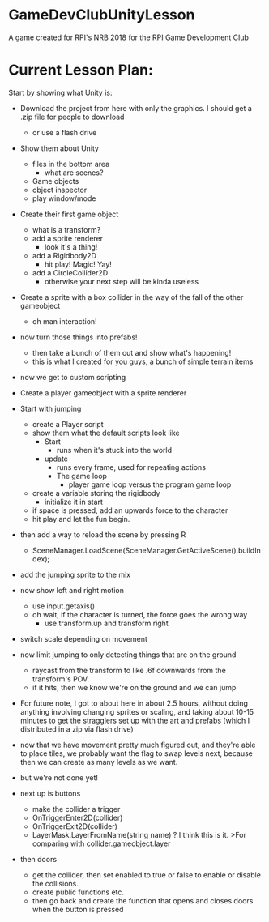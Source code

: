 # GameDevClubUnityLesson
A game created for RPI's NRB 2018 for the RPI Game Development Club



# Current Lesson Plan:
Start by showing what Unity is:
- Download the project from here with only the graphics. I should get a .zip file for people to download
	- or use a flash drive
- Show them about Unity
	- files in the bottom area
		- what are scenes?
	- Game objects
	- object inspector
	- play window/mode
- Create their first game object
	- what is a transform?
	- add a sprite renderer
		- look it's a thing!
	- add a Rigidbody2D
		- hit play! Magic! Yay!
	- add a CircleCollider2D
		- otherwise your next step will be kinda useless
- Create a sprite with a box collider in the way of the fall of the other gameobject
	- oh man interaction!
- now turn those things into prefabs!
	- then take a bunch of them out and show what's happening!
	- this is what I created for you guys, a bunch of simple terrain items

- now we get to custom scripting
- Create a player gameobject with a sprite renderer
- Start with jumping
	- create a Player script
	- show them what the default scripts look like
		- Start
			- runs when it's stuck into the world
		- update
			- runs every frame, used for repeating actions
			- The game loop
				- player game loop versus the program game loop
	- create a variable storing the rigidbody
		- initialize it in start
	- if space is pressed, add an upwards force to the character
	- hit play and let the fun begin.
- then add a way to reload the scene by pressing R
	- SceneManager.LoadScene(SceneManager.GetActiveScene().buildIndex);
- add the jumping sprite to the mix
- now show left and right motion
	- use input.getaxis()
	- oh wait, if the character is turned, the force goes the wrong way
		- use transform.up and transform.right
- switch scale depending on movement
- now limit jumping to only detecting things that are on the ground
	- raycast from the transform to like .6f downwards from the transform's POV.
	- if it hits, then we know we're on the ground and we can jump

- For future note, I got to about here in about 2.5 hours, without doing anything involving changing sprites or scaling, and taking about 10-15 minutes to get the stragglers set up with the art and prefabs (which I distributed in a zip via flash drive)

- now that we have movement pretty much figured out, and they're able to place tiles, we probably want the flag to swap levels next, because then we can create as many levels as we want.
- but we're not done yet!
- next up is buttons
	- make the collider a trigger
	- OnTriggerEnter2D(collider)
	- OnTriggerExit2D(collider)
	- LayerMask.LayerFromName(string name) ? I think this is it. >For comparing with collider.gameobject.layer
- then doors
	- get the collider, then set enabled to true or false to enable or disable the collisions.
	- create public functions etc.
	- then go back and create the function that opens and closes doors when the button is pressed
